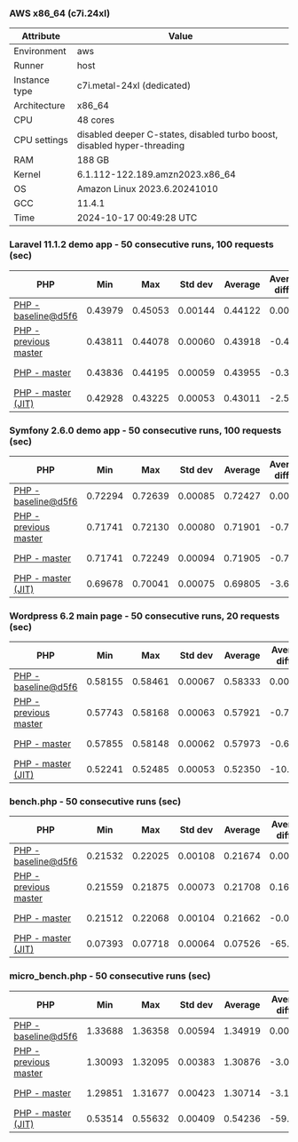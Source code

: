 ### AWS x86_64 (c7i.24xl)

|  Attribute    |     Value      |
|---------------|----------------|
| Environment   |aws|
| Runner        |host|
| Instance type |c7i.metal-24xl (dedicated)|
| Architecture  |x86_64
| CPU           |48 cores|
| CPU settings  |disabled deeper C-states, disabled turbo boost, disabled hyper-threading|
| RAM           |188 GB|
| Kernel        |6.1.112-122.189.amzn2023.x86_64|
| OS            |Amazon Linux 2023.6.20241010|
| GCC           |11.4.1|
| Time          |2024-10-17 00:49:28 UTC|

### Laravel 11.1.2 demo app - 50 consecutive runs, 100 requests (sec)

|     PHP     |     Min     |     Max     |    Std dev   |   Average  |  Average diff % |   Median   | Median diff % |     Memory    |
|-------------|-------------|-------------|--------------|------------|-----------------|------------|---------------|---------------|
|[PHP - baseline@d5f6](https://github.com/php/php-src/commit/d5f6e56610)|0.43979|0.45053|0.00144|0.44122|0.00%|0.44094|0.00%|41.88 MB|
|[PHP - previous master](https://github.com/php/php-src/commit/097edc86c8)|0.43811|0.44078|0.00060|0.43918|-0.46%|0.43908|-0.42%|41.78 MB|
|[PHP - master](https://github.com/php/php-src/commit/3351daee61)|0.43836|0.44195|0.00059|0.43955|-0.38%|0.43946|-0.33%|41.78 MB|
|[PHP - master (JIT)](https://github.com/php/php-src/commit/3351daee61)|0.42928|0.43225|0.00053|0.43011|-2.52%|0.43006|-2.47%|50.83 MB|

### Symfony 2.6.0 demo app - 50 consecutive runs, 100 requests (sec)

|     PHP     |     Min     |     Max     |    Std dev   |   Average  |  Average diff % |   Median   | Median diff % |     Memory    |
|-------------|-------------|-------------|--------------|------------|-----------------|------------|---------------|---------------|
|[PHP - baseline@d5f6](https://github.com/php/php-src/commit/d5f6e56610)|0.72294|0.72639|0.00085|0.72427|0.00%|0.72415|0.00%|37.39 MB|
|[PHP - previous master](https://github.com/php/php-src/commit/097edc86c8)|0.71741|0.72130|0.00080|0.71901|-0.73%|0.71880|-0.74%|37.36 MB|
|[PHP - master](https://github.com/php/php-src/commit/3351daee61)|0.71741|0.72249|0.00094|0.71905|-0.72%|0.71893|-0.72%|37.36 MB|
|[PHP - master (JIT)](https://github.com/php/php-src/commit/3351daee61)|0.69678|0.70041|0.00075|0.69805|-3.62%|0.69796|-3.62%|44.53 MB|

### Wordpress 6.2 main page - 50 consecutive runs, 20 requests (sec)

|     PHP     |     Min     |     Max     |    Std dev   |   Average  |  Average diff % |   Median   | Median diff % |     Memory    |
|-------------|-------------|-------------|--------------|------------|-----------------|------------|---------------|---------------|
|[PHP - baseline@d5f6](https://github.com/php/php-src/commit/d5f6e56610)|0.58155|0.58461|0.00067|0.58333|0.00%|0.58329|0.00%|43.01 MB|
|[PHP - previous master](https://github.com/php/php-src/commit/097edc86c8)|0.57743|0.58168|0.00063|0.57921|-0.71%|0.57917|-0.71%|42.92 MB|
|[PHP - master](https://github.com/php/php-src/commit/3351daee61)|0.57855|0.58148|0.00062|0.57973|-0.62%|0.57973|-0.61%|42.92 MB|
|[PHP - master (JIT)](https://github.com/php/php-src/commit/3351daee61)|0.52241|0.52485|0.00053|0.52350|-10.26%|0.52348|-10.25%|61.95 MB|

### bench.php - 50 consecutive runs (sec)

|     PHP     |     Min     |     Max     |    Std dev   |   Average  |  Average diff % |   Median   | Median diff % |     Memory    |
|-------------|-------------|-------------|--------------|------------|-----------------|------------|---------------|---------------|
|[PHP - baseline@d5f6](https://github.com/php/php-src/commit/d5f6e56610)|0.21532|0.22025|0.00108|0.21674|0.00%|0.21646|0.00%|26.18 MB|
|[PHP - previous master](https://github.com/php/php-src/commit/097edc86c8)|0.21559|0.21875|0.00073|0.21708|0.16%|0.21703|0.26%|26.21 MB|
|[PHP - master](https://github.com/php/php-src/commit/3351daee61)|0.21512|0.22068|0.00104|0.21662|-0.05%|0.21639|-0.03%|26.21 MB|
|[PHP - master (JIT)](https://github.com/php/php-src/commit/3351daee61)|0.07393|0.07718|0.00064|0.07526|-65.27%|0.07528|-65.22%|27.38 MB|

### micro_bench.php - 50 consecutive runs (sec)

|     PHP     |     Min     |     Max     |    Std dev   |   Average  |  Average diff % |   Median   | Median diff % |     Memory    |
|-------------|-------------|-------------|--------------|------------|-----------------|------------|---------------|---------------|
|[PHP - baseline@d5f6](https://github.com/php/php-src/commit/d5f6e56610)|1.33688|1.36358|0.00594|1.34919|0.00%|1.34953|0.00%|20.44 MB|
|[PHP - previous master](https://github.com/php/php-src/commit/097edc86c8)|1.30093|1.32095|0.00383|1.30876|-3.00%|1.30837|-3.05%|20.47 MB|
|[PHP - master](https://github.com/php/php-src/commit/3351daee61)|1.29851|1.31677|0.00423|1.30714|-3.12%|1.30675|-3.17%|20.46 MB|
|[PHP - master (JIT)](https://github.com/php/php-src/commit/3351daee61)|0.53514|0.55632|0.00409|0.54236|-59.80%|0.54254|-59.80%|21.78 MB|
